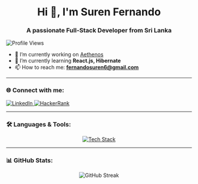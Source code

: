 <h1 align="center">Hi 👋, I'm Suren Fernando</h1>
<h3 align="center">A passionate Full-Stack Developer from Sri Lanka</h3>

<p align="left"> 
  <img src="https://komarev.com/ghpvc/?username=surenfernand&label=Profile%20views&color=0e75b6&style=flat" alt="Profile Views" /> 
</p>

- 🔭 I’m currently working on [Aethenos](https://aethenos.com/)
- 🌱 I’m currently learning **React.js, Hibernate**
- 📫 How to reach me: **fernandosuren6@gmail.com**

---

### 🌐 Connect with me:
<p align="left">
  <a href="https://www.linkedin.com/in/suren-fernando-a17913213" target="_blank">
    <img src="https://img.shields.io/badge/LinkedIn-0077B5?style=for-the-badge&logo=linkedin&logoColor=white" alt="LinkedIn" />
  </a>
  <a href="https://www.hackerrank.com/fernandosuren6" target="_blank">
    <img src="https://img.shields.io/badge/HackerRank-2EC866?style=for-the-badge&logo=hackerrank&logoColor=white" alt="HackerRank" />
  </a>
</p>

---

### 🛠 Languages & Tools:
<p align="center">
  <a href="https://www.java.com" target="_blank">
    <img src="https://skillicons.dev/icons?i=js,ts,react,nextjs,redux,nodejs,php,html,css,sass,tailwind,bootstrap,mui,git,mysql,spring,hibernate,selenium,postman" alt="Tech Stack" />
  </a>
</p>

---

### 📊 GitHub Stats:


<p align="center">
<img src="https://github-readme-streak-stats.herokuapp.com/?user=surenfernand&theme=transparent" alt="GitHub Streak" />
<tabspace></tabspace>

</p>

